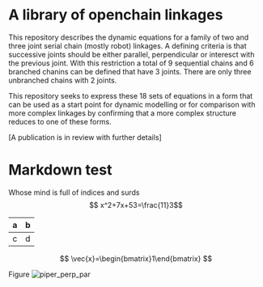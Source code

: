 # A library of openchain linkages

This repository describes the dynamic equations for a family of two
and three joint serial chain (mostly robot) linkages. A defining
criteria is that successive joints should be either parallel,
perpendicular or interesct with the previous joint. With this restriction a total of 9 sequential chains and 6 branched chanins can be defined that have 3 joints.
There are only three unbranched chains with 2 joints.

This repository seeks to express these 18 sets of equations in a form that can be used as a start point for dynamic modelling or for comparison with more complex linkages by confirming that a more complex structure reduces to one of these forms.

[A publication is in review with further details]

# Markdown test
Whose mind is full of indices and surds
$$ x^2+7x+53=\frac{11}3$$

| a | b |
|:- | :-|
| c | d |
$$ 
\vec{x}=\begin{bmatrix}1\end{bmatrix}
$$


Figure
![piper_perp_par](https://github.com/user-attachments/assets/9cfeac9c-fc29-4b14-b335-bf9234722603)

